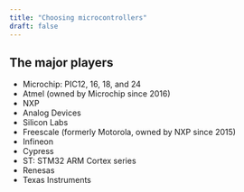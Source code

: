 ```yaml
---
title: "Choosing microcontrollers"
draft: false
---
```


## The major players ##

* Microchip: PIC12, 16, 18, and 24
* Atmel (owned by Microchip since 2016)
* NXP
* Analog Devices
* Silicon Labs
* Freescale (formerly Motorola, owned by NXP since 2015)
* Infineon
* Cypress
* ST: STM32 ARM Cortex series
* Renesas
* Texas Instruments
